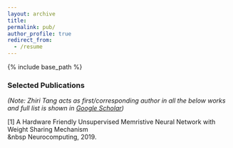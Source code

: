 ```yaml
---
layout: archive
title: 
permalink: pub/
author_profile: true
redirect_from:
  - /resume
---
```


{% include base_path %}

### Selected Publications
*(Note: Zhiri Tang acts as first/corresponding author in all the below works and full list is shown in [Google Scholar](https://scholar.google.com/citations?hl=zh-CN&user=EA6cp5IAAAAJ&view_op=list_works&authuser=2))* 


[1] A Hardware Friendly Unsupervised Memristive Neural Network with Weight Sharing Mechanism  
&nbsp Neurocomputing, 2019.
